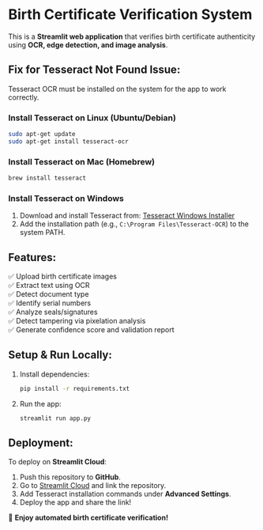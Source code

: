 # Birth Certificate Verification System

This is a **Streamlit web application** that verifies birth certificate authenticity using **OCR, edge detection, and image analysis**.

## Fix for Tesseract Not Found Issue:
Tesseract OCR must be installed on the system for the app to work correctly.

### Install Tesseract on **Linux (Ubuntu/Debian)**
```sh
sudo apt-get update
sudo apt-get install tesseract-ocr
```

### Install Tesseract on **Mac (Homebrew)**
```sh
brew install tesseract
```

### Install Tesseract on **Windows**
1. Download and install Tesseract from: [Tesseract Windows Installer](https://github.com/UB-Mannheim/tesseract/wiki)
2. Add the installation path (e.g., `C:\Program Files\Tesseract-OCR`) to the system PATH.

## Features:
✅ Upload birth certificate images  
✅ Extract text using OCR  
✅ Detect document type  
✅ Identify serial numbers  
✅ Analyze seals/signatures  
✅ Detect tampering via pixelation analysis  
✅ Generate confidence score and validation report  

## Setup & Run Locally:
1. Install dependencies:
   ```sh
   pip install -r requirements.txt
   ```
2. Run the app:
   ```sh
   streamlit run app.py
   ```

## Deployment:
To deploy on **Streamlit Cloud**:
1. Push this repository to **GitHub**.
2. Go to [Streamlit Cloud](https://share.streamlit.io/) and link the repository.
3. Add Tesseract installation commands under **Advanced Settings**.
4. Deploy the app and share the link!

🚀 **Enjoy automated birth certificate verification!**
